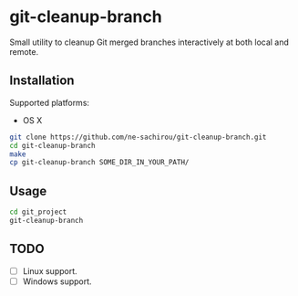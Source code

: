 git-cleanup-branch
==
Small utility to cleanup Git merged branches interactively at both local and remote.

Installation
--
Supported platforms:

- OS X

```sh
git clone https://github.com/ne-sachirou/git-cleanup-branch.git
cd git-cleanup-branch
make
cp git-cleanup-branch SOME_DIR_IN_YOUR_PATH/
```

Usage
--
```sh
cd git_project
git-cleanup-branch
```

TODO
--
- [ ] Linux support.
- [ ] Windows support.
